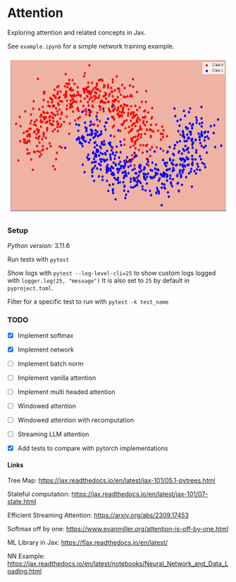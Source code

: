 # Attention

Exploring attention and related concepts in Jax.

See `example.ipynb` for a simple network training example.


<img src="decision_boundary.gif" width="600" height="360" />

### Setup

*Python version:* 3.11.6

Run tests with `pytest`

Show logs with `pytest --log-level-cli=25` to show custom logs logged with `logger.log(25, "message")`
It is also set to `25` by default in `pyproject.toml`.

Filter for a specific test to run with `pytest -k test_name`

### TODO

- [x] Implement softmax
- [x] Implement network
- [ ] Implement batch norm
- [ ] Implement vanilla attention
- [ ] Implement multi headed attention
- [ ] Windowed attention
- [ ] Windowed attention with recomputation
- [ ] Streaming LLM attention

- [x] Add tests to compare with pytorch implementations

#### Links

Tree Map: https://jax.readthedocs.io/en/latest/jax-101/05.1-pytrees.html

Stateful computation: https://jax.readthedocs.io/en/latest/jax-101/07-state.html

Efficient Streaming Attention: https://arxiv.org/abs/2309.17453

Softmax off by one: https://www.evanmiller.org/attention-is-off-by-one.html

ML Library in Jax: https://flax.readthedocs.io/en/latest/

NN Example: https://jax.readthedocs.io/en/latest/notebooks/Neural_Network_and_Data_Loading.html
